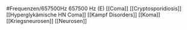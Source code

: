 #Frequenzen/657500Hz
657500 Hz (E)
[[Coma]]
[[Cryptosporidiosis]]
[[Hyperglykämische HN Coma]]
[[Kampf Disorders]]
[[Koma]]
[[Kriegsneurosen]]
[[Neurosen]]